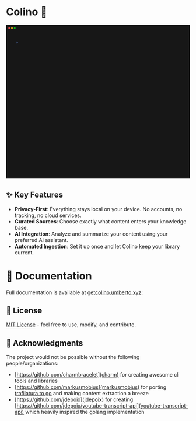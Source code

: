 
# Colino 🌱

![Colino Demo](tapes/tui.gif)

## ✨ Key Features

- **Privacy-First**: Everything stays local on your device. No accounts, no tracking, no cloud services.
- **Curated Sources**: Choose exactly what content enters your knowledge base.
- **AI Integration**: Analyze and summarize your content using your preferred AI assistant.
- **Automated Ingestion**: Set it up once and let Colino keep your library current.

# 📖 Documentation

Full documentation is available at [getcolino.umberto.xyz](https://getcolino.umberto.xyz):

## 📄 License

[MIT License](LICENSE) - feel free to use, modify, and contribute.


## 🙏 Acknowledgments

The project would not be possible without the following people/organizations:

- [https://github.com/charmbracelet](charm) for creating awesome cli tools and libraries
- [https://github.com/markusmobius](markusmobius) for porting [trafilatura to go](https://github.com/markusmobius/go-trafilatura) and making content extraction a breeze
- [https://github.com/jdepoix](jdepoix) for creating [https://github.com/jdepoix/youtube-transcript-api](youtube-transcript-api) which heavily inspired the golang implementation

